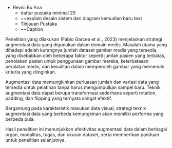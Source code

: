 - Revisi Bu Ana
	- daftar pustaka minimal 20
	- ~~explain desain sistem dari diagram kemudian baru text 
	- Tinjauan Pustaka 
	- ~~Caption


Penelitian yang dilakukan (Fabio Garcea et al., 2023) menjelaskan strategi augmentasi data yang digunakan dalam domain medis. Masalah utama yang dihadapi adalah kurangnya jumlah dataset gambar medis yang tersedia, yang disebabkan oleh beberapa faktor seperti jumlah pasien yang terbatas, penolakan pasien untuk penggunaan gambar mereka, keterbatasan peralatan medis, dan kesulitan dalam memperoleh gambar yang memenuhi kriteria yang diinginkan.

Augmentasi data memungkinkan perluasan jumlah dan variasi data yang tersedia untuk pelatihan tanpa harus mengumpulkan sampel baru. Teknik augmentasi data dapat berupa transformasi sederhana seperti rotation, padding, dan flipping yang ternyata sangat efektif.

Bergantung pada karakteristik masukan data visual, strategi teknik augmentasi data yang berbeda kemungkinan akan memiliki performa yang berbeda pula. 

Hasil penelitian ini menunjukkan efektivitas augmentasi data dalam berbagai organ, modalitas, tugas, dan ukuran dataset, serta memberikan panduan untuk penelitian selanjutnya.